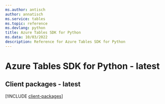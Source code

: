 ```yaml
---
ms.author: antisch
author: annatisch
ms.service: tables
ms.topic: reference
ms.devlang: python
title: Azure Tables SDK for Python
ms.data: 10/03/2022
description: Reference for Azure Tables SDK for Python
---
```

# Azure Tables SDK for Python - latest

## Client packages - latest
[!INCLUDE [client-packages](tables-client-index.md)]